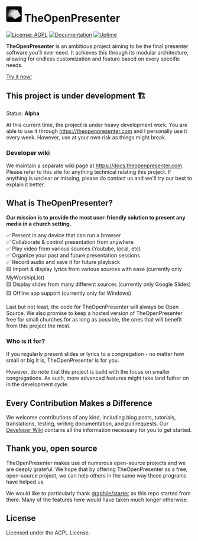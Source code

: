 # <img src="./public/logo_dark.png" width=42 /> TheOpenPresenter

[![License: AGPL](https://img.shields.io/badge/license-AGPL%203.0-454377.svg)](https://github.com/Vija02/TheOpenPresenter/blob/main/LICENSE)
[![Documentation](https://img.shields.io/badge/read-the%20docs-4d6a91.svg)](https://docs.theopenpresenter.com)
[![Uptime](https://img.shields.io/uptimerobot/status/m797995489-5997105577a220e528307298)](https://stats.uptimerobot.com/Lehx3qwROA)

**TheOpenPresenter** is an ambitious project aiming to be the final presenter software you'll ever need.
It achieves this through its modular architecture, allowing for endless customization and feature based on every specific needs.

[Try it now!](https://theopenpresenter.com)

## This project is under development 🏗️

Status: **Alpha**

At this current time, the project is under heavy development work. You are able to use it through https://theopenpresenter.com and I personally use it every week. However, use at your own risk as things might break.

### Developer wiki

We maintain a separate wiki page at https://docs.theopenpresenter.com. Please refer to this site for anything technical relating this project. If anything is unclear or missing, please do contact us and we'll try our best to explain it better.

## What is TheOpenPresenter?

**Our mission is to provide the most user-friendly solution to present any media in a church setting.**

✅ Present in any device that can run a browser  
✅ Collaborate & control presentation from anywhere  
✅ Play video from various sources (Youtube, local, etc)  
✅ Organize your past and future presentation sessions   
✅ Record audio and save it for future playback  
🟨 Import & display lyrics from various sources with ease (currently only MyWorshipList)  
🟨 Display slides from many different sources (currently only Google Slides)  
🟨 Offline app support (currently only for Windows)  

Last but not least, the code for TheOpenPresenter will always be Open Source. We also promise to keep a hosted version of TheOpenPresenter free for small churches for as long as possible, the ones that will benefit from this project the most.

### Who is it for?

If you regularly present slides or lyrics to a congregation - no matter how small or big it is, TheOpenPresenter is for you. 

However, do note that this project is build with the focus on smaller congregations. As such, more advanced features might take land futher on in the development cycle.

## Every Contribution Makes a Difference

We welcome contributions of any kind, including blog posts, tutorials, translations, testing, writing documentation, and pull requests. Our [Developer Wiki](https://docs.theopenpresenter.com) contains all the information necessary for you to get started.

## Thank you, open source

TheOpenPresenter makes use of numerous open-source projects and we are deeply grateful. We hope that by offering TheOpenPresenter as a free, open-source project, we can help others in the same way these programs have helped us.

We would like to particularly thank [graphile/starter](https://github.com/graphile/starter) as this repo started from there. Many of the features here would have taken much longer otherwise.

## License

Licensed under the AGPL License.